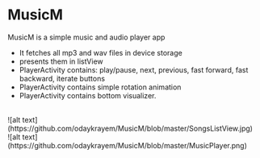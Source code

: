 # MusicM
MusicM is a simple music and audio player app

- It fetches all mp3 and wav files in device storage
- presents them in listView
- PlayerActivity contains: play/pause, next, previous, fast forward, fast backward, iterate buttons
- PlayerActivity contains simple rotation animation
- PlayerActivity contains bottom visualizer.

<br>
![alt text](https://github.com/odaykrayem/MusicM/blob/master/SongsListView.jpg)
<br>
![alt text](https://github.com/odaykrayem/MusicM/blob/master/MusicPlayer.png)

